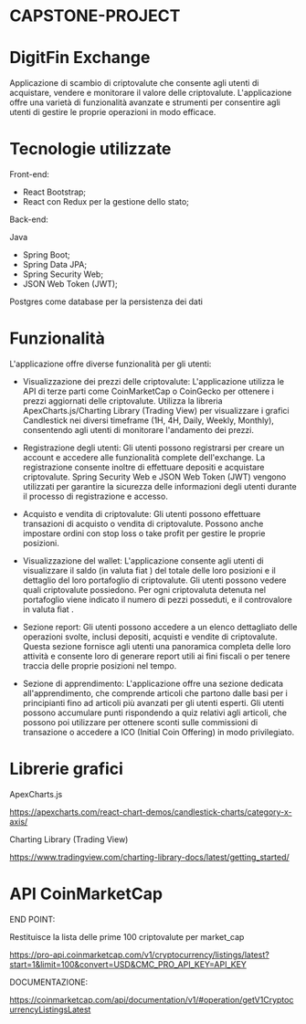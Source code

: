 # CAPSTONE-PROJECT
# DigitFin Exchange 
Applicazione di scambio di criptovalute che consente agli utenti di acquistare, vendere e monitorare il valore delle criptovalute. L'applicazione offre una varietà di funzionalità avanzate e strumenti per consentire agli utenti di gestire le proprie operazioni in modo efficace.
# Tecnologie utilizzate

Front-end:

- React Bootstrap;
- React con Redux per la gestione dello stato;

Back-end:

Java 
- Spring Boot;
- Spring Data JPA;
- Spring Security Web;
- JSON Web Token (JWT);

Postgres come database per la persistenza dei dati

# Funzionalità
L'applicazione offre diverse funzionalità per gli utenti:

- Visualizzazione dei prezzi delle criptovalute:
L'applicazione utilizza le API di terze parti come CoinMarketCap o CoinGecko per ottenere i prezzi aggiornati delle criptovalute. Utilizza la libreria ApexCharts.js/Charting Library (Trading View) per visualizzare i grafici Candlestick nei diversi timeframe (1H, 4H, Daily, Weekly, Monthly), consentendo agli utenti di monitorare l'andamento dei prezzi.

- Registrazione degli utenti:
Gli utenti possono registrarsi per creare un account e accedere alle funzionalità complete dell'exchange. La registrazione consente inoltre di effettuare depositi e acquistare criptovalute. Spring Security Web e JSON Web Token (JWT) vengono utilizzati per garantire la sicurezza delle informazioni degli utenti durante il processo di registrazione e accesso.

- Acquisto e vendita di criptovalute:
Gli utenti possono effettuare transazioni di acquisto o vendita di criptovalute. Possono anche impostare ordini con stop loss o take profit per gestire le proprie posizioni.

- Visualizzazione del wallet:
L'applicazione consente agli utenti di visualizzare il saldo (in valuta fiat ) del totale delle loro posizioni e il dettaglio del loro portafoglio di criptovalute. Gli utenti possono vedere quali criptovalute possiedono. Per ogni criptovaluta detenuta nel portafoglio viene indicato il numero di pezzi posseduti, e il controvalore in valuta fiat .

- Sezione report:
Gli utenti possono accedere a un elenco dettagliato delle operazioni svolte, inclusi depositi, acquisti e vendite di criptovalute. Questa sezione fornisce agli utenti una panoramica completa delle loro attività e consente loro di generare report utili ai fini fiscali o per tenere traccia delle proprie posizioni nel tempo.

- Sezione di apprendimento:
L'applicazione offre una sezione dedicata all'apprendimento, che comprende articoli che partono dalle basi per i principianti fino ad articoli più avanzati per gli utenti esperti. Gli utenti possono accumulare punti rispondendo a quiz relativi agli articoli, che possono poi utilizzare per ottenere sconti sulle commissioni di transazione o accedere a ICO (Initial Coin Offering) in modo privilegiato.

# Librerie grafici

ApexCharts.js

https://apexcharts.com/react-chart-demos/candlestick-charts/category-x-axis/

Charting Library (Trading View)

https://www.tradingview.com/charting-library-docs/latest/getting_started/

# API CoinMarketCap

END POINT:

Restituisce la lista delle prime 100 criptovalute per market_cap

https://pro-api.coinmarketcap.com/v1/cryptocurrency/listings/latest?start=1&limit=100&convert=USD&CMC_PRO_API_KEY=API_KEY

DOCUMENTAZIONE:

https://coinmarketcap.com/api/documentation/v1/#operation/getV1CryptocurrencyListingsLatest
